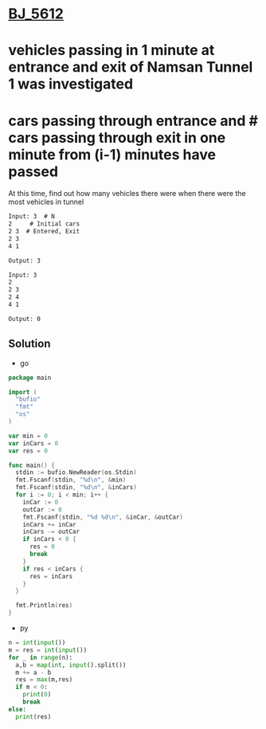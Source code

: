 # [BJ_5612](https://acmicpc.net/problem/5612)

# vehicles passing in 1 minute at entrance and exit of Namsan Tunnel 1 was investigated
# cars passing through entrance and # cars passing through exit in one minute from (i-1) minutes have passed
At this time, find out how many vehicles there were when there were the most vehicles in tunnel

```txt
Input: 3  # N
2     # Initial cars
2 3  # Entered, Exit
2 3
4 1

Output: 3

Input: 3
2
2 3
2 4
4 1

Output: 0
```

## Solution

* go

```go
package main

import (
  "bufio"
  "fmt"
  "os"
)

var min = 0
var inCars = 0
var res = 0

func main() {
  stdin := bufio.NewReader(os.Stdin)
  fmt.Fscanf(stdin, "%d\n", &min)
  fmt.Fscanf(stdin, "%d\n", &inCars)
  for i := 0; i < min; i++ {
    inCar := 0
    outCar := 0
    fmt.Fscanf(stdin, "%d %d\n", &inCar, &outCar)
    inCars += inCar
    inCars -= outCar
    if inCars < 0 {
      res = 0
      break
    }
    if res < inCars {
      res = inCars
    }
  }

  fmt.Println(res)
}
```

* py

```py
n = int(input())
m = res = int(input())
for _ in range(n):
  a,b = map(int, input().split())
  m += a - b
  res = max(m,res)
  if m < 0:
    print(0)
    break
else:
  print(res)
```
